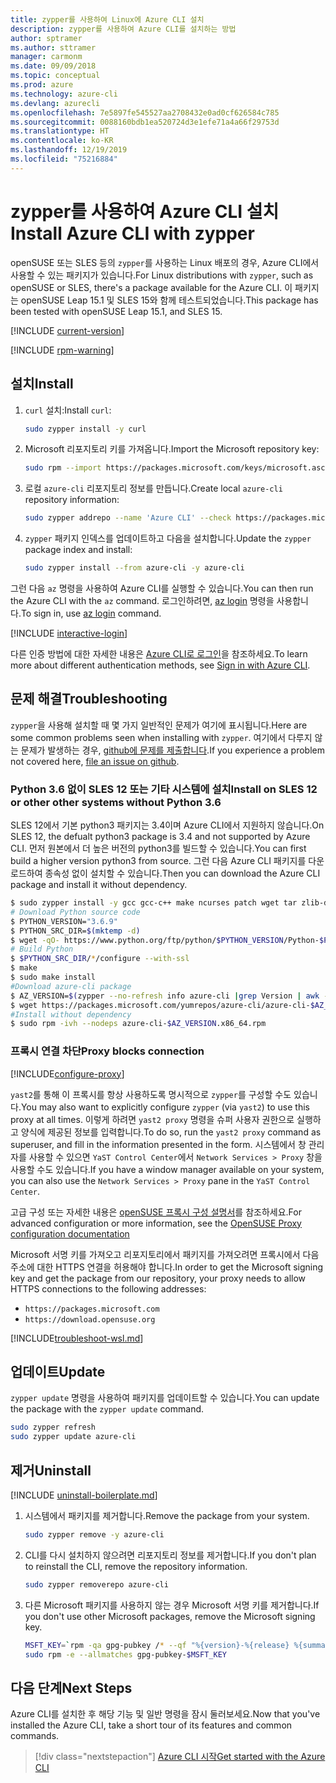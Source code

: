 ```yaml
---
title: zypper를 사용하여 Linux에 Azure CLI 설치
description: zypper를 사용하여 Azure CLI를 설치하는 방법
author: sptramer
ms.author: sttramer
manager: carmonm
ms.date: 09/09/2018
ms.topic: conceptual
ms.prod: azure
ms.technology: azure-cli
ms.devlang: azurecli
ms.openlocfilehash: 7e5897fe545527aa2708432e0ad0cf626584c785
ms.sourcegitcommit: 0088160bdb1ea520724d3e1efe71a4a66f29753d
ms.translationtype: HT
ms.contentlocale: ko-KR
ms.lasthandoff: 12/19/2019
ms.locfileid: "75216884"
---
```

# <a name="install-azure-cli-with-zypper"></a><span data-ttu-id="1c454-103">zypper를 사용하여 Azure CLI 설치</span><span class="sxs-lookup"><span data-stu-id="1c454-103">Install Azure CLI with zypper</span></span>

<span data-ttu-id="1c454-104">openSUSE 또는 SLES 등의 `zypper`를 사용하는 Linux 배포의 경우, Azure CLI에서 사용할 수 있는 패키지가 있습니다.</span><span class="sxs-lookup"><span data-stu-id="1c454-104">For Linux distributions with `zypper`, such as openSUSE or SLES, there's a package available for the Azure CLI.</span></span> <span data-ttu-id="1c454-105">이 패키지는 openSUSE Leap 15.1 및 SLES 15와 함께 테스트되었습니다.</span><span class="sxs-lookup"><span data-stu-id="1c454-105">This package has been tested with openSUSE Leap 15.1, and SLES 15.</span></span>

[!INCLUDE [current-version](includes/current-version.md)]

[!INCLUDE [rpm-warning](includes/rpm-warning.md)]

## <a name="install"></a><span data-ttu-id="1c454-106">설치</span><span class="sxs-lookup"><span data-stu-id="1c454-106">Install</span></span>

1. <span data-ttu-id="1c454-107">`curl` 설치:</span><span class="sxs-lookup"><span data-stu-id="1c454-107">Install `curl`:</span></span>

   ```bash
   sudo zypper install -y curl
   ```

2. <span data-ttu-id="1c454-108">Microsoft 리포지토리 키를 가져옵니다.</span><span class="sxs-lookup"><span data-stu-id="1c454-108">Import the Microsoft repository key:</span></span>

   ```bash
   sudo rpm --import https://packages.microsoft.com/keys/microsoft.asc
   ```

3. <span data-ttu-id="1c454-109">로컬 `azure-cli` 리포지토리 정보를 만듭니다.</span><span class="sxs-lookup"><span data-stu-id="1c454-109">Create local `azure-cli` repository information:</span></span>

   ```bash
   sudo zypper addrepo --name 'Azure CLI' --check https://packages.microsoft.com/yumrepos/azure-cli azure-cli
   ```

4. <span data-ttu-id="1c454-110">`zypper` 패키지 인덱스를 업데이트하고 다음을 설치합니다.</span><span class="sxs-lookup"><span data-stu-id="1c454-110">Update the `zypper` package index and install:</span></span>

   ```bash
   sudo zypper install --from azure-cli -y azure-cli
   ```

<span data-ttu-id="1c454-111">그런 다음 `az` 명령을 사용하여 Azure CLI를 실행할 수 있습니다.</span><span class="sxs-lookup"><span data-stu-id="1c454-111">You can then run the Azure CLI with the `az` command.</span></span> <span data-ttu-id="1c454-112">로그인하려면, [az login](/cli/azure/reference-index#az-login) 명령을 사용합니다.</span><span class="sxs-lookup"><span data-stu-id="1c454-112">To sign in, use [az login](/cli/azure/reference-index#az-login) command.</span></span>

[!INCLUDE [interactive-login](includes/interactive-login.md)]

<span data-ttu-id="1c454-113">다른 인증 방법에 대한 자세한 내용은 [Azure CLI로 로그인](authenticate-azure-cli.md)을 참조하세요.</span><span class="sxs-lookup"><span data-stu-id="1c454-113">To learn more about different authentication methods, see [Sign in with Azure CLI](authenticate-azure-cli.md).</span></span>

## <a name="troubleshooting"></a><span data-ttu-id="1c454-114">문제 해결</span><span class="sxs-lookup"><span data-stu-id="1c454-114">Troubleshooting</span></span>

<span data-ttu-id="1c454-115">`zypper`을 사용해 설치할 때 몇 가지 일반적인 문제가 여기에 표시됩니다.</span><span class="sxs-lookup"><span data-stu-id="1c454-115">Here are some common problems seen when installing with `zypper`.</span></span> <span data-ttu-id="1c454-116">여기에서 다루지 않는 문제가 발생하는 경우, [github에 문제를 제출합니다](https://github.com/Azure/azure-cli/issues).</span><span class="sxs-lookup"><span data-stu-id="1c454-116">If you experience a problem not covered here, [file an issue on github](https://github.com/Azure/azure-cli/issues).</span></span>

### <a name="install-on-sles-12-or-other-other-systems-without-python-36"></a><span data-ttu-id="1c454-117">Python 3.6 없이 SLES 12 또는 기타 시스템에 설치</span><span class="sxs-lookup"><span data-stu-id="1c454-117">Install on SLES 12 or other other systems without Python 3.6</span></span>

<span data-ttu-id="1c454-118">SLES 12에서 기본 python3 패키지는 3.4이며 Azure CLI에서 지원하지 않습니다.</span><span class="sxs-lookup"><span data-stu-id="1c454-118">On SLES 12, the defualt python3 package is 3.4 and not supported by Azure CLI.</span></span> <span data-ttu-id="1c454-119">먼저 원본에서 더 높은 버전의 python3를 빌드할 수 있습니다.</span><span class="sxs-lookup"><span data-stu-id="1c454-119">You can first build a higher version python3 from source.</span></span> <span data-ttu-id="1c454-120">그런 다음 Azure CLI 패키지를 다운로드하여 종속성 없이 설치할 수 있습니다.</span><span class="sxs-lookup"><span data-stu-id="1c454-120">Then you can download the Azure CLI package and install it without dependency.</span></span>
```bash
$ sudo zypper install -y gcc gcc-c++ make ncurses patch wget tar zlib-devel zlib
# Download Python source code
$ PYTHON_VERSION="3.6.9"
$ PYTHON_SRC_DIR=$(mktemp -d)
$ wget -qO- https://www.python.org/ftp/python/$PYTHON_VERSION/Python-$PYTHON_VERSION.tgz | tar -xz -C "$PYTHON_SRC_DIR"
# Build Python
$ $PYTHON_SRC_DIR/*/configure --with-ssl
$ make
$ sudo make install
#Download azure-cli package 
$ AZ_VERSION=$(zypper --no-refresh info azure-cli |grep Version | awk -F': ' '{print $2}' | awk '{$1=$1;print}')
$ wget https://packages.microsoft.com/yumrepos/azure-cli/azure-cli-$AZ_VERSION.x86_64.rpm
#Install without dependency
$ sudo rpm -ivh --nodeps azure-cli-$AZ_VERSION.x86_64.rpm
```

### <a name="proxy-blocks-connection"></a><span data-ttu-id="1c454-121">프록시 연결 차단</span><span class="sxs-lookup"><span data-stu-id="1c454-121">Proxy blocks connection</span></span>

[!INCLUDE[configure-proxy](includes/configure-proxy.md)]

<span data-ttu-id="1c454-122">`yast2`를 통해 이 프록시를 항상 사용하도록 명시적으로 `zypper`를 구성할 수도 있습니다.</span><span class="sxs-lookup"><span data-stu-id="1c454-122">You may also want to explicitly configure `zypper` (via `yast2`) to use this proxy at all times.</span></span> <span data-ttu-id="1c454-123">이렇게 하려면 `yast2 proxy` 명령을 슈퍼 사용자 권한으로 실행하고 양식에 제공된 정보를 입력합니다.</span><span class="sxs-lookup"><span data-stu-id="1c454-123">To do so, run the `yast2 proxy` command as superuser, and fill in the information presented in the form.</span></span> <span data-ttu-id="1c454-124">시스템에서 창 관리자를 사용할 수 있으면 `YaST Control Center`에서 `Network Services > Proxy` 창을 사용할 수도 있습니다.</span><span class="sxs-lookup"><span data-stu-id="1c454-124">If you have a window manager available on your system, you can also use the `Network Services > Proxy` pane in the `YaST Control Center`.</span></span>

<span data-ttu-id="1c454-125">고급 구성 또는 자세한 내용은 [openSUSE 프록시 구성 설명서](https://www.suse.com/documentation/slms1/book_slms/data/sec_wy_config_updates_proxy.html)를 참조하세요.</span><span class="sxs-lookup"><span data-stu-id="1c454-125">For advanced configuration or more information, see the [OpenSUSE Proxy configuration documentation](https://www.suse.com/documentation/slms1/book_slms/data/sec_wy_config_updates_proxy.html)</span></span>

<span data-ttu-id="1c454-126">Microsoft 서명 키를 가져오고 리포지토리에서 패키지를 가져오려면 프록시에서 다음 주소에 대한 HTTPS 연결을 허용해야 합니다.</span><span class="sxs-lookup"><span data-stu-id="1c454-126">In order to get the Microsoft signing key and get the package from our repository, your proxy needs to allow HTTPS connections to the following addresses:</span></span>

* `https://packages.microsoft.com`
* `https://download.opensuse.org`

[!INCLUDE[troubleshoot-wsl.md](includes/troubleshoot-wsl.md)]

## <a name="update"></a><span data-ttu-id="1c454-127">업데이트</span><span class="sxs-lookup"><span data-stu-id="1c454-127">Update</span></span>

<span data-ttu-id="1c454-128">`zypper update` 명령을 사용하여 패키지를 업데이트할 수 있습니다.</span><span class="sxs-lookup"><span data-stu-id="1c454-128">You can update the package with the `zypper update` command.</span></span>

```bash
sudo zypper refresh
sudo zypper update azure-cli
```

## <a name="uninstall"></a><span data-ttu-id="1c454-129">제거</span><span class="sxs-lookup"><span data-stu-id="1c454-129">Uninstall</span></span>

[!INCLUDE [uninstall-boilerplate.md](includes/uninstall-boilerplate.md)]

1. <span data-ttu-id="1c454-130">시스템에서 패키지를 제거합니다.</span><span class="sxs-lookup"><span data-stu-id="1c454-130">Remove the package from your system.</span></span>

    ```bash
    sudo zypper remove -y azure-cli
    ```

2. <span data-ttu-id="1c454-131">CLI를 다시 설치하지 않으려면 리포지토리 정보를 제거합니다.</span><span class="sxs-lookup"><span data-stu-id="1c454-131">If you don't plan to reinstall the CLI, remove the repository information.</span></span>

   ```bash
   sudo zypper removerepo azure-cli
   ```

3. <span data-ttu-id="1c454-132">다른 Microsoft 패키지를 사용하지 않는 경우 Microsoft 서명 키를 제거합니다.</span><span class="sxs-lookup"><span data-stu-id="1c454-132">If you don't use other Microsoft packages, remove the Microsoft signing key.</span></span>

   ```bash
   MSFT_KEY=`rpm -qa gpg-pubkey /* --qf "%{version}-%{release} %{summary}\n" | grep Microsoft | awk '{print $1}'`
   sudo rpm -e --allmatches gpg-pubkey-$MSFT_KEY
   ```

## <a name="next-steps"></a><span data-ttu-id="1c454-133">다음 단계</span><span class="sxs-lookup"><span data-stu-id="1c454-133">Next Steps</span></span>

<span data-ttu-id="1c454-134">Azure CLI를 설치한 후 해당 기능 및 일반 명령을 잠시 둘러보세요.</span><span class="sxs-lookup"><span data-stu-id="1c454-134">Now that you've installed the Azure CLI, take a short tour of its features and common commands.</span></span>

> [!div class="nextstepaction"]
> [<span data-ttu-id="1c454-135">Azure CLI 시작</span><span class="sxs-lookup"><span data-stu-id="1c454-135">Get started with the Azure CLI</span></span>](get-started-with-azure-cli.md)
